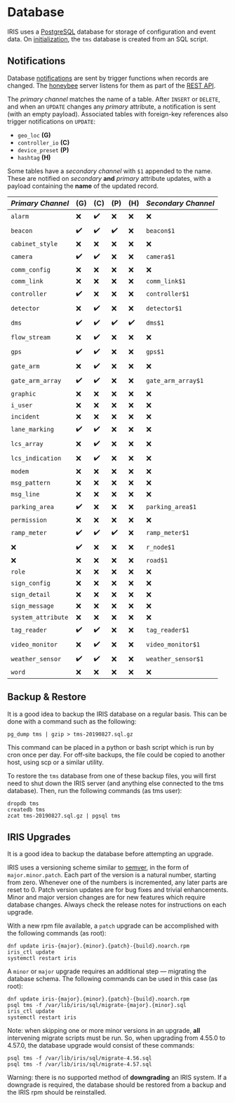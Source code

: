 # Database

IRIS uses a [PostgreSQL] database for storage of configuration and event data.
On [initialization], the `tms` database is created from an SQL script.

## Notifications

Database [notifications] are sent by trigger functions when records are
changed.  The [honeybee] server listens for them as part of the [REST API].

The *primary channel* matches the name of a table.  After `INSERT` or `DELETE`,
and when an `UPDATE` changes any *primary* attribute, a notification is sent
(with an empty payload).  Associated tables with foreign-key references also
trigger notifications on `UPDATE`:

- `geo_loc` __(G)__
- `controller_io` __(C)__
- `device_preset` __(P)__
- `hashtag` __(H)__

Some tables have a *secondary channel* with `$1` appended to the name.  These
are notified on *secondary* __and__ *primary* attribute updates, with a payload
containing the __name__ of the updated record.

*Primary Channel*  | (G) | (C) | (P) | (H) | *Secondary Channel*
-------------------|-----|-----|-----|-----|---------------------------------
`alarm`            | ❌  | ✔️   | ❌  | ❌  | ❌
`beacon`           | ✔️   | ✔️   | ✔️   | ❌  | `beacon$1`
`cabinet_style`    | ❌  | ❌  | ❌  | ❌  | ❌
`camera`           | ✔️   | ✔️   | ❌  | ❌  | `camera$1`
`comm_config`      | ❌  | ❌  | ❌  | ❌  | ❌
`comm_link`        | ❌  | ❌  | ❌  | ❌  | `comm_link$1`
`controller`       | ✔️   | ❌  | ❌  | ❌  | `controller$1`
`detector`         | ❌  | ✔️   | ❌  | ❌  | `detector$1`
`dms`              | ✔️   | ✔️   | ✔️   | ✔️   | `dms$1`
`flow_stream`      | ❌  | ✔️   | ❌  | ❌  | ❌
`gps`              | ✔️   | ✔️   | ❌  | ❌  | `gps$1`
`gate_arm`         | ❌  | ✔️   | ❌  | ❌  | ❌
`gate_arm_array`   | ✔️   | ✔️   | ❌  | ❌  | `gate_arm_array$1`
`graphic`          | ❌  | ❌  | ❌  | ❌  | ❌
`i_user`           | ❌  | ❌  | ❌  | ❌  | ❌
`incident`         | ❌  | ❌  | ❌  | ❌  | ❌
`lane_marking`     | ✔️   | ✔️   | ❌  | ❌  | ❌
`lcs_array`        | ❌  | ✔️   | ❌  | ❌  | ❌
`lcs_indication`   | ❌  | ✔️   | ❌  | ❌  | ❌
`modem`            | ❌  | ❌  | ❌  | ❌  | ❌
`msg_pattern`      | ❌  | ❌  | ❌  | ❌  | ❌
`msg_line`         | ❌  | ❌  | ❌  | ❌  | ❌
`parking_area`     | ✔️   | ❌  | ❌  | ❌  | `parking_area$1`
`permission`       | ❌  | ❌  | ❌  | ❌  | ❌
`ramp_meter`       | ✔️   | ✔️   | ✔️   | ❌  | `ramp_meter$1`
❌                 | ✔️   | ❌  | ❌  | ❌  | `r_node$1`
❌                 | ❌  | ❌  | ❌  | ❌  | `road$1`
`role`             | ❌  | ❌  | ❌  | ❌  | ❌
`sign_config`      | ❌  | ❌  | ❌  | ❌  | ❌
`sign_detail`      | ❌  | ❌  | ❌  | ❌  | ❌
`sign_message`     | ❌  | ❌  | ❌  | ❌  | ❌
`system_attribute` | ❌  | ❌  | ❌  | ❌  | ❌
`tag_reader`       | ✔️   | ✔️   | ❌  | ❌  | `tag_reader$1`
`video_monitor`    | ❌  | ✔️   | ❌  | ❌  | `video_monitor$1`
`weather_sensor`   | ✔️   | ✔️   | ❌  | ❌  | `weather_sensor$1`
`word`             | ❌  | ❌  | ❌  | ❌  | ❌

## Backup & Restore

It is a good idea to backup the IRIS database on a regular basis.  This can be
done with a command such as the following:
```
pg_dump tms | gzip > tms-20190827.sql.gz
```

This command can be placed in a python or bash script which is run by cron once
per day.  For off-site backups, the file could be copied to another host, using
scp or a similar utility.

To restore the `tms` database from one of these backup files, you will first
need to shut down the IRIS server (and anything else connected to the tms
database).  Then, run the following commands (as tms user):
```
dropdb tms
createdb tms
zcat tms-20190827.sql.gz | pgsql tms
```

## IRIS Upgrades

It is a good idea to backup the database before attempting an upgrade.

IRIS uses a versioning scheme similar to [semver], in the form of
`major.minor.patch`.  Each part of the version is a natural number, starting
from zero.  Whenever one of the numbers is incremented, any later parts are
reset to 0.  Patch version updates are for bug fixes and trivial enhancements.
Minor and major version changes are for new features which require database
changes.  Always check the release notes for instructions on each upgrade.

With a new rpm file available, a `patch` upgrade can be accomplished with the
following commands (as root):
```
dnf update iris-{major}.{minor}.{patch}-{build}.noarch.rpm
iris_ctl update
systemctl restart iris
```

A `minor` or `major` upgrade requires an additional step — migrating the
database schema.  The following commands can be used in this case (as root):
```
dnf update iris-{major}.{minor}.{patch}-{build}.noarch.rpm
psql tms -f /var/lib/iris/sql/migrate-{major}.{minor}.sql
iris_ctl update
systemctl restart iris
```

Note: when skipping one or more minor versions in an upgrade, **all**
intervening migrate scripts must be run.  So, when upgrading from 4.55.0 to
4.57.0, the database upgrade would consist of these commands:
```
psql tms -f /var/lib/iris/sql/migrate-4.56.sql
psql tms -f /var/lib/iris/sql/migrate-4.57.sql
```

Warning: there is no supported method of **downgrading** an IRIS system.  If a
downgrade is required, the database should be restored from a backup and the
IRIS rpm should be reinstalled.


[honeybee]: https://github.com/mnit-rtmc/iris/tree/master/honeybee
[initialization]: installation.html#initialization
[notifications]: https://www.postgresql.org/docs/current/sql-notify.html
[PostgreSQL]: http://www.postgresql.org
[REST API]: rest_api.html
[semver]: https://semver.org
